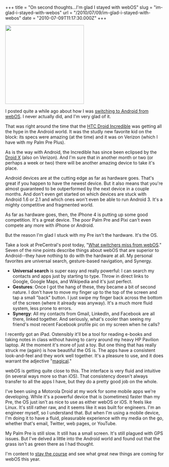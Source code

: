 +++
title = "On second thoughts...I'm glad I stayed with webOS"
slug = "im-glad-i-stayed-with-webos"
url = "/2010/07/09/im-glad-i-stayed-with-webos"
date = "2010-07-09T11:17:30.000Z"
+++

<a href="http://www.palm.com/us/products/phones/preplus/index.html"><img alt="" src="https://scnay-images.s3.amazonaws.com/globalconstant/palm_pre_plus.png" title="Palm Pre Plus" width="250" /></a>

I posted quite a while ago about how I was <a href="/2010/05/26/why-im-switching-from-webos-to-android/">switching to Android from webOS</a>. I never actually did, and I'm very glad of it.

That was right around the time that the <a href="http://phones.verizonwireless.com/htc/incredible/">HTC Droid Incredible</a> was getting all the hype in the Android world. It was the studly new favorite kid on the block: its specs were amazing (at the time) and it was on Verizon (which I have with my Palm Pre Plus).

As is the way with Android, the Incredible has since been eclipsed by the <a href="http://www.motorola.com/Consumers/US-EN/Consumer-Product-and-Services/Mobile-Phones/Motorola-DROID-X-US-EN?localeId=33">Droid X</a> (also on Verizon). And I'm sure that in another month or two (or perhaps a week or two) there will be another amazing device to take it's place.

Android devices are at the cutting edge as far as hardware goes. That's great if you happen to have the newest device. But it also means that you're almost guaranteed to be outperformed by the next device in a couple months. And don't even get started on which devices are stuck with Android 1.6 or 2.1 and which ones won't even be able to run Android 3. It's a mighty competitive and fragmented world.

As far as hardware goes, then, the iPhone 4 is putting up some good competition. It's a great device. The poor Palm Pre and Pixi can't even compete any more with iPhone or Android.

But the reason I'm glad I stuck with my Pre isn't the hardware. It's the OS.

Take a look at PreCentral's post today, "<a href="http://www.precentral.net/what-switchers-miss">What switchers miss from webOS</a>." Seven of the nine points describe things about webOS that are superior to Android--they have nothing to do with the hardware at all. My personal favorites are universal search, gesture-based navigation, and Synergy.

<ul>
	<li><strong>Universal search</strong> is super easy and really powerful: I can search my contacts and apps just by starting to type. Throw in direct links to Google, Google Maps, and Wikipedia and it's just perfect.</li>
	<li><strong>Gestures</strong>: Once I got the hang of these, they became a bit of second nature. I don't have to move my finger up to the top of the screen and tap a small "back" button. I just swipe my finger back across the bottom of the screen (where it already was anyway). It's a much more fluid system, less prone to errors.</li>
	<li><strong>Synergy</strong>: All my contacts from Gmail, LinkedIn, and Facebook are all there, linked together. And seriously, what's cooler than seeing my friend's most recent Facebook profile pic on my screen when he calls?</li>
</ul>

I recently got an iPad. Ostensibly it'll be a tool for reading e-books and taking notes in class without having to carry around my heavy HP Pavilion laptop. At the moment it's more of just a toy. But one thing that has really struck me (again) is how beautiful the OS is. The apps have a consistent look-and-feel and they work well together. It's a pleasure to use, and it does warrant the adjective "<a href="http://www.apple.com/ipad/">magical</a>."

webOS is getting quite close to this. The interface is very fluid and intuitive (in several ways more so than iOS). That consistency doesn't always transfer to all the apps I have, but they do a pretty good job on the whole.

I've been using a Motorola Droid at my work for some mobile apps we're developing. While it's a powerful device that is (sometimes) faster than my Pre, the OS just isn't as nice to use as either webOS or iOS. It feels like Linux. It's still rather raw, and it seems like it was built for engineers. I'm an engineer myself, so I understand that. But when I'm using a mobile device, I'm doing it to have a fluid, pleasurable experience with my media on the go, whether that's email, Twitter, web pages, or YouTube.

My Palm Pre is still slow. It still has a small screen. It's still plagued with GPS issues. But I've delved a little into the Android world and found out that the grass isn't as green there as I had thought.

I'm content to <a href="http://www.webosroundup.com/2010/06/crossing-the-webos-desert/">stay the course</a> and see what great new things are coming for webOS this year.

